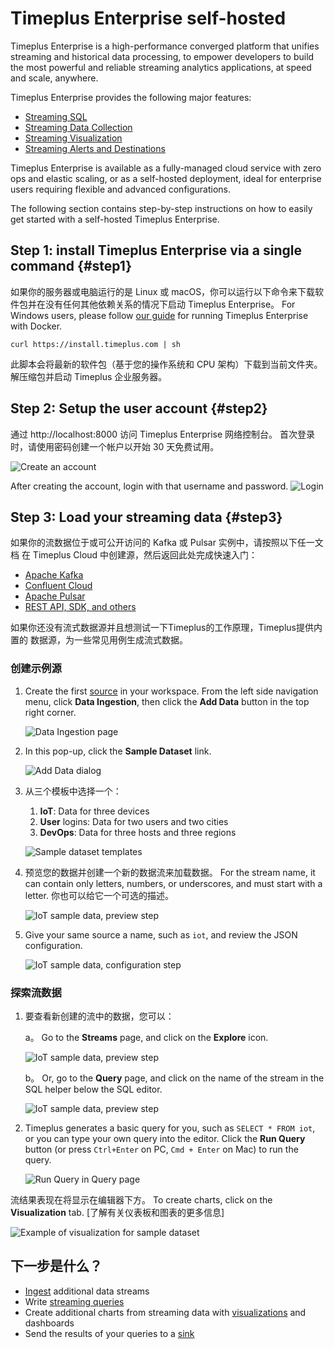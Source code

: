 # Timeplus Enterprise self-hosted

Timeplus Enterprise is a high-performance converged platform that unifies streaming and historical data processing, to empower developers to build the most powerful and reliable streaming analytics applications, at speed and scale, anywhere.

Timeplus Enterprise provides the following major features:

- [Streaming SQL](query-syntax)
- [Streaming Data Collection](ingestion)
- [Streaming Visualization](viz)
- [Streaming Alerts and Destinations](destination)

Timeplus Enterprise is available as a fully-managed cloud service with zero ops and elastic scaling, or as a self-hosted deployment, ideal for enterprise users requiring flexible and advanced configurations.

The following section contains step-by-step instructions on how to easily get started with a self-hosted Timeplus Enterprise.

## Step 1: install Timeplus Enterprise via a single command {#step1}

如果你的服务器或电脑运行的是 Linux 或 macOS，你可以运行以下命令来下载软件包并在没有任何其他依赖关系的情况下启动 Timeplus Enterprise。 For Windows users, please follow [our guide](singlenode_install#docker) for running Timeplus Enterprise with Docker.

```shell
curl https://install.timeplus.com | sh
```

此脚本会将最新的软件包（基于您的操作系统和 CPU 架构）下载到当前文件夹。 解压缩包并启动 Timeplus 企业服务器。

## Step 2: Setup the user account {#step2}

通过 http://localhost:8000 访问 Timeplus Enterprise 网络控制台。 首次登录时，请使用密码创建一个帐户以开始 30 天免费试用。

![Create an account](/img/onprem-account.png)

After creating the account, login with that username and password.
![Login](/img/onprem-login.png)

## Step 3: Load your streaming data {#step3}

如果你的流数据位于或可公开访问的 Kafka 或 Pulsar 实例中，请按照以下任一文档
在 Timeplus Cloud 中创建源，然后返回此处完成快速入门：

- [Apache Kafka](kafka-source)
- [Confluent Cloud](confluent-cloud-source)
- [Apache Pulsar](pulsar-source)
- [REST API, SDK, and others](ingestion)

如果你还没有流式数据源并且想测试一下Timeplus的工作原理，Timeplus提供内置的
数据源，为一些常见用例生成流式数据。

### 创建示例源

1. Create the first [source](glossary#source) in your workspace. From the left side navigation menu, click **Data
   Ingestion**, then click the **Add Data** button in the top right corner.

   ![Data Ingestion page](/img/sample-source-button-1.png)

2. In this pop-up, click the **Sample Dataset** link.

   ![Add Data dialog](/img/sample-source-dialog-2.png)

3. 从三个模板中选择一个：

   1. **IoT**: Data for three devices
   2. **User** logins: Data for two users and two cities
   3. **DevOps**: Data for three hosts and three regions

   ![Sample dataset templates](/img/sample-source-template-3.png)

4. 预览您的数据并创建一个新的数据流来加载数据。 For the stream name, it can contain only letters,
   numbers, or underscores, and must start with a letter. 你也可以给它一个可选的描述。

   ![IoT sample data, preview step](/img/sample-source-preview-4.png)

5. Give your same source a name, such as `iot`, and review the JSON configuration.

   ![IoT sample data, configuration step](/img/sample-source-configuration-5.png)

### 探索流数据

1. 要查看新创建的流中的数据，您可以：

   a。 Go to the **Streams** page, and click on the **Explore** icon.

   ![IoT sample data, preview step](/img/streams-list.png)

   b。 Or, go to the **Query** page, and click on the name of the stream in the SQL helper below the SQL editor.

   ![IoT sample data, preview step](/img/stream_name-in-list.png)

2. Timeplus generates a basic query for you, such as `SELECT * FROM iot`, or you can type your own query into the
   editor. Click the **Run Query** button (or press `Ctrl+Enter` on PC, `Cmd + Enter` on Mac) to run the query.

   ![Run Query in Query page](/img/run-query.png)

流结果表现在将显示在编辑器下方。 To create charts, click on the **Visualization** tab.
[了解有关仪表板和图表的更多信息]

![Example of visualization for sample dataset](/img/viz-sample-iot.png)

## 下一步是什么？

- [Ingest](ingestion) additional data streams
- Write [streaming queries](query-syntax)
- Create additional charts from streaming data with [visualizations](viz) and dashboards
- Send the results of your queries to a [sink](destination)
